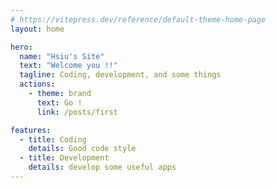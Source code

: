 ```yaml
---
# https://vitepress.dev/reference/default-theme-home-page
layout: home

hero:
  name: "Hsiu's Site"
  text: "Welcome you !!"
  tagline: Coding, development, and some things
  actions:
    - theme: brand
      text: Go !
      link: /posts/first

features:
  - title: Coding
    details: Good code style 
  - title: Development
    details: develop some useful apps
---
```


